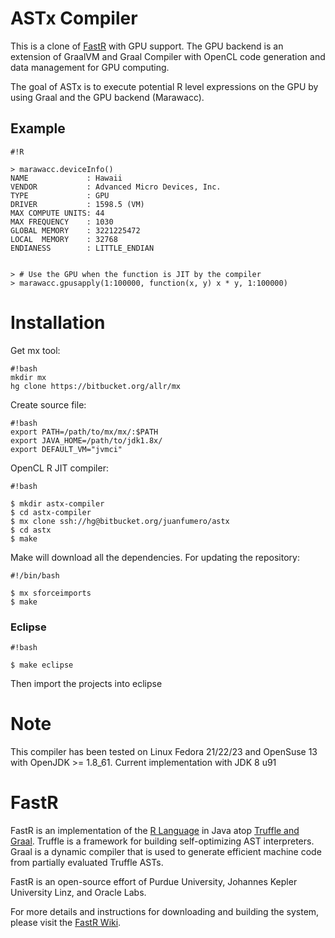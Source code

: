 # ASTx Compiler

This is a clone of [FastR](https://bitbucket.org/allr/fastr/) with GPU support. 
The GPU backend is an extension of GraalVM and Graal Compiler with OpenCL code generation
and data management for GPU computing. 

The goal of ASTx is to execute potential R level expressions on the GPU by using Graal 
and the GPU backend (Marawacc). 

## Example


```
#!R

> marawacc.deviceInfo()
NAME             : Hawaii
VENDOR           : Advanced Micro Devices, Inc.
TYPE             : GPU
DRIVER           : 1598.5 (VM)
MAX COMPUTE UNITS: 44
MAX FREQUENCY    : 1030
GLOBAL MEMORY    : 3221225472
LOCAL  MEMORY    : 32768
ENDIANESS        : LITTLE_ENDIAN


> # Use the GPU when the function is JIT by the compiler
> marawacc.gpusapply(1:100000, function(x, y) x * y, 1:100000) 

```

# Installation

Get mx tool:

```
#!bash
mkdir mx
hg clone https://bitbucket.org/allr/mx

```

Create source file: 

```
#!bash
export PATH=/path/to/mx/mx/:$PATH
export JAVA_HOME=/path/to/jdk1.8x/
export DEFAULT_VM="jvmci"
```


OpenCL R JIT compiler:

```
#!bash

$ mkdir astx-compiler
$ cd astx-compiler
$ mx clone ssh://hg@bitbucket.org/juanfumero/astx
$ cd astx
$ make 
```

Make will download all the dependencies. 
For updating the repository:

```
#!/bin/bash 

$ mx sforceimports
$ make

```

### Eclipse 

```
#!bash

$ make eclipse 

```

Then import the projects into eclipse 

# Note

This compiler has been tested on Linux Fedora 21/22/23 and OpenSuse 13 with OpenJDK >= 1.8_61.
Current implementation with JDK 8 u91


# FastR

FastR is an implementation of the [R Language](http://www.r-project.org/) in Java atop [Truffle and Graal](http://openjdk.java.net/projects/graal/).
Truffle is a framework for building self-optimizing AST interpreters.
Graal is a dynamic compiler that is used to generate efficient machine code from partially evaluated Truffle ASTs.

FastR is an open-source effort of Purdue University, Johannes Kepler University Linz, and Oracle Labs.

For more details and instructions for downloading and building the system, please visit the [FastR Wiki](https://bitbucket.org/allr/fastr/wiki/Home).
